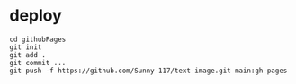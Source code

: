# deploy


```shell
cd githubPages
git init
git add .
git commit ...
git push -f https://github.com/Sunny-117/text-image.git main:gh-pages
```